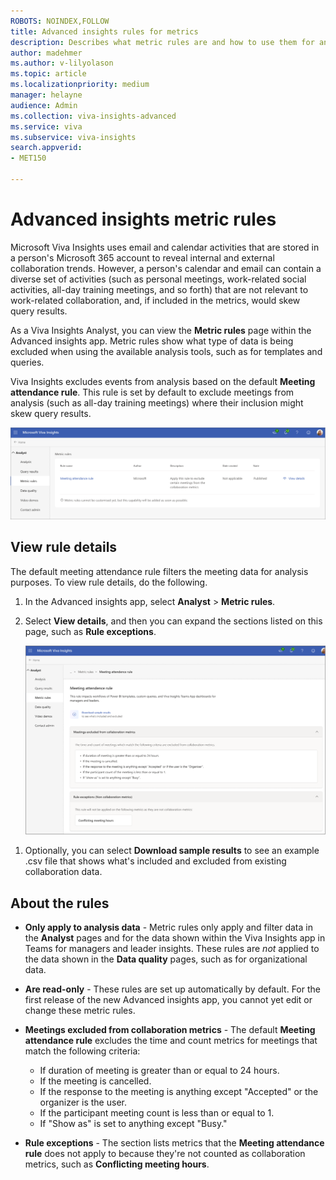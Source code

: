 ```yaml
---
ROBOTS: NOINDEX,FOLLOW
title: Advanced insights rules for metrics
description: Describes what metric rules are and how to use them for analysis data in Microsoft Viva Insights, including for queries and templates in the Advanced insights app
author: madehmer
ms.author: v-lilyolason
ms.topic: article
ms.localizationpriority: medium 
manager: helayne
audience: Admin
ms.collection: viva-insights-advanced 
ms.service: viva 
ms.subservice: viva-insights 
search.appverid: 
- MET150 

---
```


# Advanced insights metric rules

Microsoft Viva Insights uses email and calendar activities that are stored in a person's Microsoft 365 account to reveal internal and external collaboration trends. However, a person's calendar and email can contain a diverse set of activities (such as personal meetings, work-related social activities, all-day training meetings, and so forth) that are not relevant to work-related collaboration, and, if included in the metrics, would skew query results.

As a Viva Insights Analyst, you can view the **Metric rules** page within the Advanced insights app. Metric rules show what type of data is being excluded when using the available analysis tools, such as for templates and queries.

Viva Insights excludes events from analysis based on the default **Meeting attendance rule**. This rule is set by default to exclude meetings from analysis (such as all-day training meetings) where their inclusion might skew query results.

![Metric rules page](../../Images/advanced/metric-rules.png)
<!--image has a typo and need to confirm if it's called Exclusions or Metric rules, figmas don't all match -->
## View rule details

The default meeting attendance rule filters the meeting data for analysis purposes. To view rule details, do the following.

1. In the Advanced insights app, select **Analyst** > **Metric rules**.<!--add a link to the Advanced insights app for this step when available?-->
1. Select **View details**, and then you can expand the sections listed on this page, such as **Rule exceptions**.

   ![Metric rule details page](../../Images/advanced/metric-rule-details.png)
<!--image has typos, so need an updated image when they fix them, and again, is it Exclusions or Metric rules? -->
1. Optionally, you can select **Download sample results** to see an example .csv file that shows what's included and excluded from existing collaboration data.

## About the rules

* **Only apply to analysis data** - Metric rules only apply and filter data in the **Analyst** pages and for the data shown within the Viva Insights app in Teams for managers and leader insights. These rules are _not_ applied to the data shown in the **Data quality** pages, such as for organizational data.
* **Are read-only** - These rules are set up automatically by default. For the first release of the new Advanced insights app, you cannot yet edit or change these metric rules.
* **Meetings excluded from collaboration metrics** - The default **Meeting attendance rule** excludes the time and count metrics for meetings that match the following criteria:

  * If duration of meeting is greater than or equal to 24 hours.
  * If the meeting is cancelled.
  * If the response to the meeting is anything except "Accepted" or the organizer is the user.
  * If the participant meeting count is less than or equal to 1.
  * If "Show as" is set to anything except "Busy."

* **Rule exceptions** - The section lists metrics that the **Meeting attendance rule** does not apply to because they're not counted as collaboration metrics, such as **Conflicting meeting hours**.
